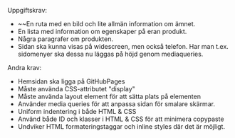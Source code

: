 Uppgiftskrav:
* ~~En ruta med en bild och lite allmän information om ämnet.
* En lista med information om egenskaper på eran produkt.
* Några paragrafer om produkten.
* Sidan ska kunna visas på widescreen, men också telefon.
    Har man t.ex. sidomenyer ska dessa nu läggas på höjd
    genom mediaqueries.

Andra krav:
* Hemsidan ska ligga på GitHubPages
* Måste använda CSS-attributet "display"
* Måste använda layout element för att sätta plats på elementen
* Använder media queries för att anpassa sidan för smalare skärmar.
* Uniform indentering i både HTML & CSS
* Använd både ID och klasser i HTML & CSS för att minimera copypaste
* Undviker HTML formateringstaggar och inline styles där det är möjligt.
